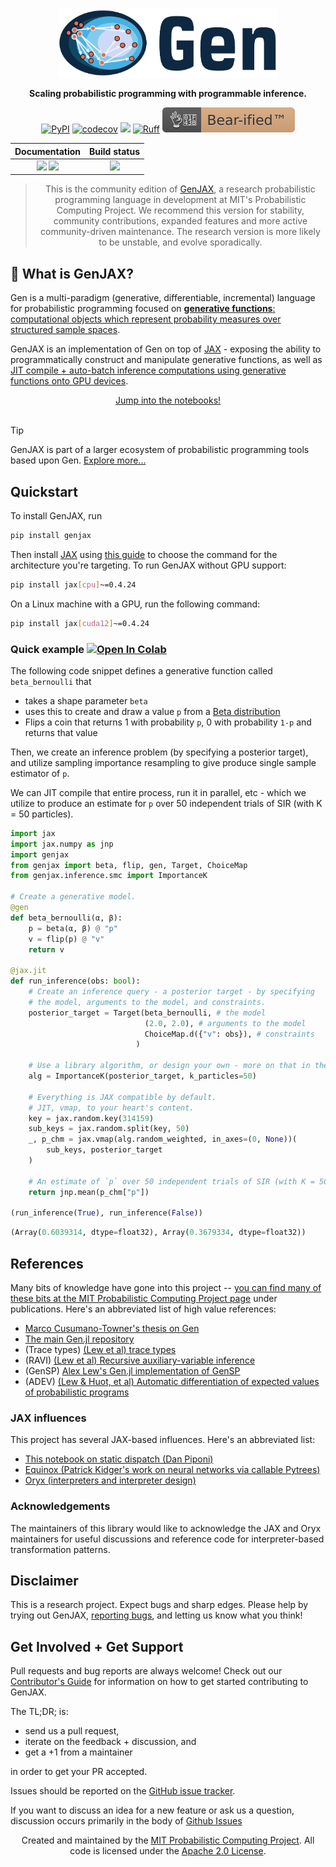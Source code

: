 <br>
<p align="center">
<img width="350px" src="./docs/assets/img/logo.png"/>
</p>
<p align="center">
  <strong>
    Scaling probabilistic programming with programmable inference.
  </strong>
</p>

<div align="center">

[![PyPI](https://img.shields.io/pypi/v/genjax)](https://pypi.org/project/GenJAX/)
[![codecov](https://codecov.io/gh/genjax-dev/genjax-chi/graph/badge.svg?token=OlfTXjcrEW)](https://codecov.io/gh/genjax-dev/genjax-chi)
[![][jax_badge]](https://github.com/google/jax)
[![Ruff](https://img.shields.io/endpoint?url=https://raw.githubusercontent.com/astral-sh/ruff/main/assets/badge/v2.json)](https://github.com/astral-sh/ruff)
[![Public API: beartyped](https://raw.githubusercontent.com/beartype/beartype-assets/main/badge/bear-ified.svg?style=flat-square)](https://beartype.readthedocs.io)

| **Documentation** |          **Build status**          |
| :---------------: | :--------------------------------: |
| [![](https://img.shields.io/badge/docs-stable-blue.svg?style=flat-square)](https://genjax.gen.dev) [![](https://img.shields.io/badge/jupyter-%23FA0F00.svg?style=flat-square&logo=jupyter&logoColor=white)][cookbook] | [![][main_build_action_badge]][main_build_status_url] |

> This is the community edition of [GenJAX](https://github.com/probcomp/genjax), a research probabilistic programming language in development at MIT's Probabilistic Computing Project. We recommend this version for stability, community contributions, expanded features and more active community-driven maintenance. The research version is more likely to be unstable, and evolve sporadically.

</div>

## 🔎 What is GenJAX?

Gen is a multi-paradigm (generative, differentiable, incremental) language for probabilistic programming focused on [**generative functions**: computational objects which represent probability measures over structured sample spaces](https://genjax.gen.dev/cookbook/active/intro.html#generative-functions).

GenJAX is an implementation of Gen on top of [JAX](https://github.com/google/jax) - exposing the ability to programmatically construct and manipulate generative functions, as well as [JIT compile + auto-batch inference computations using generative functions onto GPU devices](https://jax.readthedocs.io/en/latest/jax-101/02-jitting.html).

<div align="center">
<a href="https://genjax.gen.dev/cookbook/active/jax_basics.html">Jump into the notebooks!</a>
<br>
<br>
</div>

> [!TIP]
> GenJAX is part of a larger ecosystem of probabilistic programming tools based upon Gen. [Explore more...](https://www.gen.dev/)

## Quickstart

To install GenJAX, run

```bash
pip install genjax
```

Then install [JAX](https://github.com/google/jax) using [this
guide](https://jax.readthedocs.io/en/latest/installation.html) to choose the command for the
architecture you're targeting. To run GenJAX without GPU support:

```sh
pip install jax[cpu]~=0.4.24
```

On a Linux machine with a GPU, run the following command:

```sh
pip install jax[cuda12]~=0.4.24
```

### Quick example [![Open In Colab](https://colab.research.google.com/assets/colab-badge.svg)](https://colab.research.google.com/drive/1KWMa5No95tMDYEdmA4N0iqVFD-UsCSgp?usp=sharing)


The following code snippet defines a generative function called `beta_bernoulli` that

- takes a shape parameter `beta`
- uses this to create and draw a value `p` from a [Beta
  distribution](https://en.wikipedia.org/wiki/Beta_distribution)
- Flips a coin that returns 1 with probability `p`, 0 with probability `1-p` and
  returns that value

Then, we create an inference problem (by specifying a posterior target), and utilize sampling
importance resampling to give produce single sample estimator of `p`.

We can JIT compile that entire process, run it in parallel, etc - which we utilize to produce an estimate for `p`
over 50 independent trials of SIR (with K = 50 particles).

```python
import jax
import jax.numpy as jnp
import genjax
from genjax import beta, flip, gen, Target, ChoiceMap
from genjax.inference.smc import ImportanceK

# Create a generative model.
@gen
def beta_bernoulli(α, β):
    p = beta(α, β) @ "p"
    v = flip(p) @ "v"
    return v

@jax.jit
def run_inference(obs: bool):
    # Create an inference query - a posterior target - by specifying
    # the model, arguments to the model, and constraints.
    posterior_target = Target(beta_bernoulli, # the model
                              (2.0, 2.0), # arguments to the model
                              ChoiceMap.d({"v": obs}), # constraints
                            )

    # Use a library algorithm, or design your own - more on that in the docs!
    alg = ImportanceK(posterior_target, k_particles=50)

    # Everything is JAX compatible by default.
    # JIT, vmap, to your heart's content.
    key = jax.random.key(314159)
    sub_keys = jax.random.split(key, 50)
    _, p_chm = jax.vmap(alg.random_weighted, in_axes=(0, None))(
        sub_keys, posterior_target
    )

    # An estimate of `p` over 50 independent trials of SIR (with K = 50 particles).
    return jnp.mean(p_chm["p"])

(run_inference(True), run_inference(False))
```

```python
(Array(0.6039314, dtype=float32), Array(0.3679334, dtype=float32))
```

## References

Many bits of knowledge have gone into this project -- [you can find many of these bits at the MIT Probabilistic Computing Project page](http://probcomp.csail.mit.edu/) under publications. Here's an abbreviated list of high value references:

- [Marco Cusumano-Towner's thesis on Gen][marco_thesis]
- [The main Gen.jl repository][gen_jl]
- (Trace types) [(Lew et al) trace types][trace_types]
- (RAVI) [(Lew et al) Recursive auxiliary-variable inference][ravi]
- (GenSP) [Alex Lew's Gen.jl implementation of GenSP][gen_sp]
- (ADEV) [(Lew & Huot, et al) Automatic differentiation of expected values of probabilistic programs][adev]

### JAX influences

This project has several JAX-based influences. Here's an abbreviated list:

- [This notebook on static dispatch (Dan Piponi)][effect_handling_interp]
- [Equinox (Patrick Kidger's work on neural networks via callable Pytrees)][equinox]
- [Oryx (interpreters and interpreter design)][oryx]

### Acknowledgements

The maintainers of this library would like to acknowledge the JAX and Oryx maintainers for useful discussions and reference code for interpreter-based transformation patterns.

## Disclaimer

This is a research project. Expect bugs and sharp edges. Please help by trying out GenJAX, [reporting bugs](https://github.com/ChiSym/genjax/issues), and letting us know what you think!

## Get Involved + Get Support

Pull requests and bug reports are always welcome! Check out our [Contributor's
Guide](CONTRIBUTING.md) for information on how to get started contributing to GenJAX.

The TL;DR; is:

- send us a pull request,
- iterate on the feedback + discussion, and
- get a +1 from a maintainer

in order to get your PR accepted.

Issues should be reported on the [GitHub issue tracker](https://github.com/ChiSym/genjax/issues).

If you want to discuss an idea for a new feature or ask us a question, discussion occurs primarily in the body of [Github Issues](https://github.com/ChiSym/genjax/issues)

<div align="center">
Created and maintained by the <a href="http://probcomp.csail.mit.edu/">MIT Probabilistic Computing Project</a>. All code is licensed under the <a href="LICENSE">Apache 2.0 License</a>.
</div>

[actions]: https://github.com/genjax-dev/genjax-chi/actions
[adev]: https://arxiv.org/abs/2212.06386
[cookbook]: https://genjax.gen.dev/cookbook/
[coverage_badge]: https://github.com/genjax-dev/genjax-chi/coverage.svg
[discord-url]: https://discord.gg/UTJj3zmJYb
[discord]: https://img.shields.io/discord/1331245195618029631?style=flat-square&colorA=000000&colorB=000000&label=&logo=discord
[effect_handling_interp]: https://colab.research.google.com/drive/1HGs59anVC2AOsmt7C4v8yD6v8gZSJGm6#scrollTo=ukjVJ2Ls_6Q3
[equinox]: https://github.com/patrick-kidger/equinox
[gen_jl]: https://github.com/probcomp/Gen.jl
[gen_sp]: https://github.com/probcomp/GenSP.jl
[jax_badge]: https://img.shields.io/badge/JAX-Accelerated-9cf.svg?style=flat-square&logo=data:image/png;base64,iVBORw0KGgoAAAANSUhEUgAAAC0AAAAaCAYAAAAjZdWPAAAIx0lEQVR42rWWBVQbWxOAkefur%2B7u3les7u7F3ZIQ3N2tbng8aXFC0uAuKf2hmlJ3AapIgobMv7t0w%2Ba50JzzJdlhlvNldubeq%2FY%2BXrTS1z%2B6sttrKfQOOY4ns13ecFImb47pVvIkukNe4y3Junr1kSZ%2Bb3Na248tx7rKiHlPo6Ryse%2F11NKQuk%2FV3tfL52yHtXm8TGYS1wk4J093wrPQPngRJH9HH1x2fAjMhcIeIaXKQCmd2Gn7IqSvG83BueT0CMkTyESUqm3vRRggTdOBIb1HFDaNl8Gdg91AFGkO7QXe8gJInpoDjEXC9gbhtWH3rjZ%2F9yK6t42Y9zyiC1iLhZA8JQe4eqKXklrJF0MqfPv2bc2wzPZjpnEyMEVlEZCKQzYCJhE8QEtIL1RaXEVFEGmEaTn96VuLDzWflLFbgvqUec3BPVBmeBnNwUiakq1I31UcPaTSR8%2B1LnditsscaB2A48K6D9SoZDD2O6bELvA0JGhl4zIYZzcWtD%2BMfdvdHNsDOHciXwBPN18lj7sy79qQCTNK3nxBZXakqbZFO2jHskA7zBs%2BJhmDmr0RhoadIZjYxKIVHpCZngPMZUKoQKrfEoz1PfZZdKAe2CvP4XnYE8k2LLMdMumwrLaNlomyVqK0UdwN%2BD7AAz73dYBpPg6gPiCN8TXFHCI2s7AWYesJgTabD%2FS5uXDTuwVaAvvghncTdk1DYGkL0daAs%2BsLiutLrn0%2BRMNXpunC7mgkCpshfbw4OhrUvMkYo%2F0c4XtHS1waY4mlG6To8oG1TKjs78xV5fAkSgqcZSL0GoszfxEAW0fUludRNWlIhGsljzVjctr8rJOkCpskKaDYIlgkVoCmF0kp%2FbW%2FU%2F%2B8QNdXPztbAc4kFxIEmNGwKuI9y5gnBMH%2BakiZxlfGaLP48kyj4qPFkeIPh0Q6lt861zZF%2BgBpDcAxT3gEOjGxMDLQRSn9XaDzPWdOstkEN7uez6jmgLOYilR7NkFwLh%2B4G0SQMnMwRp8jaCrwEs8eEmFW2VsNd07HQdP4TgWxNTYcFcKHPhRYFOWLfJJBE5FefTQsWiKRaOw6FBr6ob1RP3EoqdbHsWFDwAYvaVI28DaK8AHs51tU%2BA3Z8CUXvZ1jnSR7SRS2SnwKw4O8B1rCjwrjgt1gSrjXnWhBxjD0Hidm4vfj3e3riUP5PcUCYlZxsYFDK41XnLlUANwVeeILFde%2BGKLhk3zgyZNeQjcSHPMEKSyPPQKfIcKfIqCf8yN95MGZZ1bj98WJ%2BOorQzxsPqcYdX9orw8420jBQNfJVVmTOStEUqFz5dq%2F2tHUY3LbjMh0qYxCwCGxRep8%2FK4ZnldzuUkjJLPDhkzrUFBoHYBjk3odtNMYoJVGx9BG2JTNVehksmRaGUwMbYQITk3Xw9gOxbNoGaA8RWjwuQdsXdGvpdty7Su2%2Fqn0qbzWsXYp0nqVpet0O6zzugva1MZHUdwHk9G8aH7raHua9AIxzzjxDaw4w4cpvEQlM84kwdI0hkpsPpcOtUeaVM8hQT2Qtb4ckUbaYw4fXzGAqSVEd8CGpqamj%2F9Q2pPX7miW0NlHlDE81AxLSI2wyK6xf6vfrcgEwb0PAtPaHM1%2BNXzGXAlMRcUIrMpiE6%2Bxv0cyxSrC6FmjzvkWJE3OxpY%2BzmpsANFBxK6RuIJvXe7bUHNd4zfCwvPPh9unSO%2BbIL2JY53QDqvdbsEi2%2BuwEEHPsfFRdOqjHcjTaCLmWdBewtKzHEwKZynSGgtTaSqx7dwMeBLRhR1LETDhu76vgTFfMLi8zc8F7hoRPpAYjAWCp0Jy5dzfSEfltGU6M9oVCIATnPoGKImDUJNfK0JS37QTc9yY7eDKzIX5wR4wN8RTya4jETAvZDCmFeEPwhNXoOlQt5JnRzqhxLZBpY%2BT5mZD3M4MfLnDW6U%2Fy6jkaDXtysDm8vjxY%2FXYnLebkelXaQtSSge2IhBj9kjMLF41duDUNRiDLHEzfaigsoxRzWG6B0kZ2%2BoRA3dD2lRa44ZrM%2FBW5ANziVApGLaKCYucXOCEdhoew5Y%2Btu65VwJqxUC1j4lav6UwpIJfnRswQUIMawPSr2LGp6WwLDYJ2TwoMNbf6Tdni%2FEuNvAdEvuUZAwFERLVXg7pg9xt1djZgqV7DmuHFGQI9Sje2A9dR%2FFDd0osztIRYnln1hdW1dff%2B1gtNLN1u0ViZy9BBlu%2BzBNUK%2BrIaP9Nla2TG%2BETHwq2kXzmS4XxXmSVan9KMYUprrbgFJqCndyIw9fgdh8dMvzIiW0sngbxoGlniN6LffruTEIGE9khBw5T2FDmWlTYqrnEPa7aF%2FYYcPYiUE48Ul5jhP82tj%2FiESyJilCeLdQRpod6No3xJNNHeZBpOBsiAzm5rg2dBZYSyH9Hob0EOFqqh3vWOuHbFR5eXcORp4OzwTUA4rUzVfJ4q%2FIa1GzCrzjOMxQr5uqLAWUOwgaHOphrgF0r2epYh%2FytdjBmUAurfM6CxruT3Ee%2BDv2%2FHAwK4RUIPskqK%2Fw4%2FR1F1bWfHjbNiXcYl6RwGJcMOMdXZaEVxCutSN1SGLMx3JfzCdlU8THZFFC%2BJJuB2964wSGdmq3I2FEcpWYVfHm4jmXd%2BRn7agFn9oFaWGYhBmJs5v5a0LZUjc3Sr4Ep%2FmFYlX8OdLlFYidM%2B731v7Ly4lfu85l3SSMTAcd5Bg2Sl%2FIHBm3RuacVx%2BrHpFcWjxztavOcOBcTnUhwekkGlsfWEt2%2FkHflB7WqKomGvs9F62l7a%2BRKQQQtRBD9VIlZiLEfRBRfQEmDb32cFQcSjznUP3um%2FkcbV%2BjmNEvqhOQuonjoQh7QF%2BbK811rduN5G6ICLD%2BnmPbi0ur2hrDLKhQYiwRdQrvKjcp%2F%2BL%2BnTz%2Fa4FgvmakvluPMMxbL15Dq5MTYAhOxXM%2FmvEpsoWmtfP9RxnkAIAr%2F5pVxqPxH93msKodRSXIct2l0OU0%2FL4eY506L%2B3GyJ6UMEZfjjCDbysNcWWmFweJP0Jz%2FA0g2gk80pGkYAAAAAElFTkSuQmCC
[main_build_action_badge]: https://github.com/genjax-dev/genjax-chi/actions/workflows/ci.yml/badge.svg?style=flat-square&branch=main
[main_build_status_url]: https://github.com/genjax-dev/genjax-chi/actions/workflows/ci.yml?query=branch%3Amain
[marco_thesis]: https://www.mct.dev/assets/mct-thesis.pdf
[oryx]: https://github.com/jax-ml/oryx
[ravi]: https://arxiv.org/abs/2203.02836
[trace_types]: https://dl.acm.org/doi/10.1145/3371087
